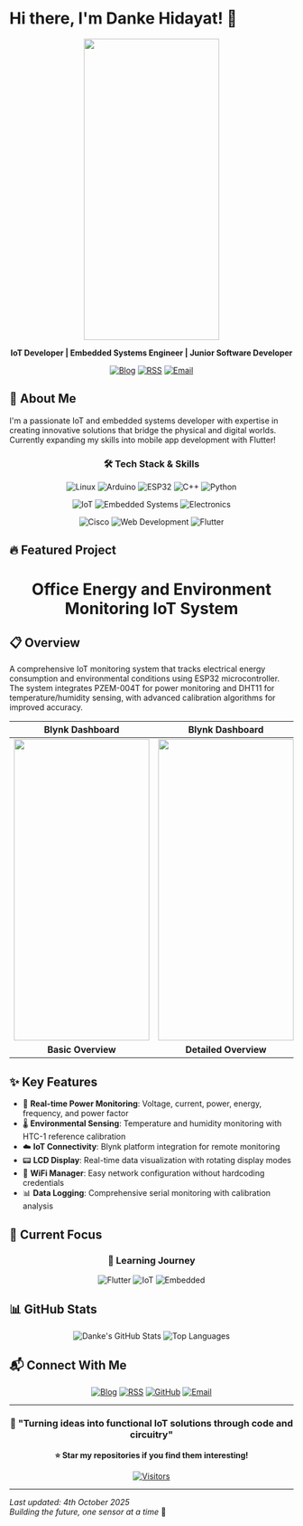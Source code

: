 # Hi there, I'm Danke Hidayat! 👋

<div align="center">

<img width="240" height="533" src="https://github.com/user-attachments/assets/912dc2a3-61f9-486d-ab43-2b00a42f24fa">

**IoT Developer | Embedded Systems Engineer | Junior Software Developer**

[![Blog](https://img.shields.io/badge/🌐-blog.dankehidayat.my.id-blue?style=for-the-badge)](https://blog.dankehidayat.my.id)
[![RSS](https://img.shields.io/badge/📡-Subscribe%20RSS-orange?style=for-the-badge)](https://blog.dankehidayat.my.id/index.xml)
[![Email](https://img.shields.io/badge/📧-Contact%20Me-red?style=for-the-badge)](mailto:dnk.hidayat@gmail.com)

</div>

## 🚀 About Me

I'm a passionate IoT and embedded systems developer with expertise in creating innovative solutions that bridge the physical and digital worlds. Currently expanding my skills into mobile app development with Flutter!

<div align="center">

### 🛠️ Tech Stack & Skills

![Linux](https://img.shields.io/badge/Linux-FCC624?style=for-the-badge&logo=linux&logoColor=black)
![Arduino](https://img.shields.io/badge/Arduino-00979D?style=for-the-badge&logo=Arduino&logoColor=white)
![ESP32](https://img.shields.io/badge/ESP32-E7352C?style=for-the-badge&logo=espressif&logoColor=white)
![C++](https://img.shields.io/badge/C++-00599C?style=for-the-badge&logo=c%2B%2B&logoColor=white)
![Python](https://img.shields.io/badge/Python-3776AB?style=for-the-badge&logo=python&logoColor=white)

![IoT](https://img.shields.io/badge/Internet%20of%20Things-FF6B6B?style=for-the-badge&logo=iot&logoColor=white)
![Embedded Systems](https://img.shields.io/badge/Embedded%20Systems-4ECDC4?style=for-the-badge)
![Electronics](https://img.shields.io/badge/Electronics-45B7D1?style=for-the-badge&logo=circuit-diagram&logoColor=white)

![Cisco](https://img.shields.io/badge/Cisco%20Networking-1BA0D7?style=for-the-badge&logo=cisco&logoColor=white)
![Web Development](https://img.shields.io/badge/Web%20Development-6A0572?style=for-the-badge&logo=html5&logoColor=white)
![Flutter](https://img.shields.io/badge/Flutter-02569B?style=for-the-badge&logo=flutter&logoColor=white)

</div>

## 🔥 Featured Project

<div align="center">

# Office Energy and Environment Monitoring IoT System

</div>

## 📋 Overview
A comprehensive IoT monitoring system that tracks electrical energy consumption and environmental conditions using ESP32 microcontroller. The system integrates PZEM-004T for power monitoring and DHT11 for temperature/humidity sensing, with advanced calibration algorithms for improved accuracy.

<div align="center">

| Blynk Dashboard | Blynk Dashboard | Hardware Schematic |
|:---------------:|:---------------:|:------------------:|
| <img width="240" height="533" src="https://github.com/user-attachments/assets/912dc2a3-61f9-486d-ab43-2b00a42f24fa"> | <img width="240" height="533" src="https://github.com/user-attachments/assets/38b05b3e-0596-4843-8f7a-c68e2ff991aa"> | <img width="240" height="360" src="https://github.com/user-attachments/assets/2fa6e24f-227e-4ad9-a243-f8f93257cdf7"> |
| **Basic Overview** | **Detailed Overview** | **Connection Schematic** |

</div>

## ✨ Key Features
- 🔌 **Real-time Power Monitoring**: Voltage, current, power, energy, frequency, and power factor
- 🌡️ **Environmental Sensing**: Temperature and humidity monitoring with HTC-1 reference calibration
- ☁️ **IoT Connectivity**: Blynk platform integration for remote monitoring
- 📟 **LCD Display**: Real-time data visualization with rotating display modes
- 📶 **WiFi Manager**: Easy network configuration without hardcoding credentials
- 📊 **Data Logging**: Comprehensive serial monitoring with calibration analysis

## 🎯 Current Focus

<div align="center">

### 🌟 Learning Journey

![Flutter](https://img.shields.io/badge/📱-Flutter%20Mobile%20App%20Development-blueviolet?style=for-the-badge)
![IoT](https://img.shields.io/badge/🔗-Advanced%20IoT%20Solutions-green?style=for-the-badge)
![Embedded](https://img.shields.io/badge/⚡-Embedded%20Systems%20Optimization-yellow?style=for-the-badge)

</div>

## 📊 GitHub Stats

<div align="center">

![Danke's GitHub Stats](https://github-readme-stats.vercel.app/api?username=dankehidayat&show_icons=true&theme=radical)
![Top Languages](https://github-readme-stats.vercel.app/api/top-langs/?username=dankehidayat&layout=compact&theme=radical)

</div>

## 📬 Connect With Me

<div align="center">

[![Blog](https://img.shields.io/badge/📖-Read%20My%20Blog-FF7139?style=for-the-badge&logo=blogger&logoColor=white)](https://blog.dankehidayat.my.id)
[![RSS](https://img.shields.io/badge/📡-RSS%20Feed-FFA500?style=for-the-badge&logo=rss&logoColor=white)](https://blog.dankehidayat.my.id/index.xml)
[![GitHub](https://img.shields.io/badge/💻-GitHub-181717?style=for-the-badge&logo=github&logoColor=white)](https://github.com/dankehidayat)
[![Email](https://img.shields.io/badge/📧-danke@dankehidayat.my.id-D14836?style=for-the-badge&logo=gmail&logoColor=white)](mailto:dnk.hidayat@gmail.com)

</div>

---

<div align="center">

### 🚀 "Turning ideas into functional IoT solutions through code and circuitry"

**⭐ Star my repositories if you find them interesting!**

[![Visitors](https://komarev.com/ghpvc/?username=dankehidayat&label=Profile%20Views&color=0e75b6&style=flat)](https://github.com/dankehidayat)

</div>

---

*Last updated: 4th October 2025*  
*Building the future, one sensor at a time* 🔧
